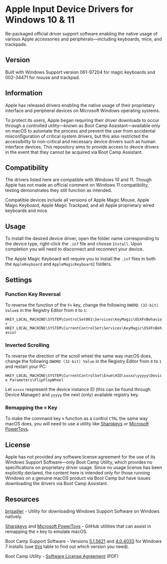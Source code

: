 # Apple Input Device Drivers for Windows 10 & 11
Re-packaged official driver support software enabling the native usage of various Apple accessories and peripherals—including keyboards, mice, and trackpads.

## Version
Built with Windows Support version 061-97204 for magic keyboards and 002-34471 for mouse and trackpad.

## Information
Apple has released drivers enabling the native usage of their proprietary interface and peripheral devices on Microsoft Windows operating systems. 

To protect its users, Apple began requiring their driver downloads to occur through a controlled utility—known as Boot Camp Assistant—available only on macOS to automate the process and prevent the user from accidental misconfiguration of critical system drivers, but this also restricted the accessibility to non-critical and necessary device drivers such as human interface devices. This repository aims to provide access to device drivers in the event that they cannot be acquired via Boot Camp Assistant.

## Compatibility
The drivers listed here are compatible with Windows 10 and 11. Though Apple has not made an official comment on Windows 11 compatibility, testing demonstrates they still function as intended.

Compatible devices include all versions of Apple Magic Mouse, Apple Magic Keyboard, Apple Magic Trackpad, and all Apple proprietary wired keyboards and mice.

## Usage
To install the desired device driver, open the folder name corresponding to the device type, right-click the `.inf` file and choose `Install`. Upon completion you will need to disconnect and reconnect your device.

The Apple Magic Keyboard will require you to install the `.inf` files in both the `AppleKeyboard` and `AppleMagicKeyboard2` folders.

## Settings
### Function Key Reversal
To reverse the function of the `Fn` key, change the following `DWORD (32-bit) Value`s in the Registry Editor from `0` to `1`:

`HKEY_LOCAL_MACHINE\SYSTEM\ControlSet001\Services\KeyMagic\OSXFnBehavior`
`HKEY_LOCAL_MACHINE\SYSTEM\CurrentControlSet\Services\KeyMagic\OSXFnBehavior`

### Inverted Scrolling
To reverse the direction of the scroll wheel the same way macOS does, change the following `DWORD (32-bit) Value` in the Registry Editor from `0` to `1` and restart your PC:

`HKEY_LOCAL_MACHINE\SYSTEM\CurrentControlSet\Enum\HID\xxxxx\yyyyy\Device Parameters\FlipFlopWheel`

Let `xxxxx` respresent the device instance ID (this can be found through Device Manager) and `yyyyy` the next (only) available registry key.

### Remapping the `⌘` Key
To make the command key `⌘` function as a control `CTRL` the same way macOS does, you will need to use a utility like [Sharpkeys](https://github.com/randyrants/sharpkeys) or [Microsoft PowerToys](https://github.com/microsoft/PowerToys).

## License
Apple has not provided any software license agreement for the use of its Windows Support Software—only Boot Camp Utility, which provides no specifications on proprietary driver usage. Since no usage license has been explicitly declared, the content here is intended only for those running Windows on a genuine macOS product via Boot Camp but have issues downloading the drivers via Boot Camp Assistant. 

## Resources
[brigadier](https://github.com/timsutton/brigadier) - Utility for downloading Windows Support Software on Windows natively.

[Sharpkeys](https://github.com/randyrants/sharpkeys) and [Microsoft PowerToys](https://github.com/randyrants/sharpkeys) - GitHub utilities that can assist in remapping the `⌘` key to emulate macOS.

Boot Camp Support Software - Versions [5.1.5621](https://support.apple.com/kb/DL1720?locale=en_US) and [4.0.4033](https://support.apple.com/kb/DL1636?locale=en_US) for Windows 7 installs (use [this](https://support.apple.com/en-us/HT205016#tables) table to find out which version you need).

Boot Camp Utility - [Software License Agreement](https://www.apple.com/legal/sla/docs/Boot_Camp_Utility.pdf) (PDF)
